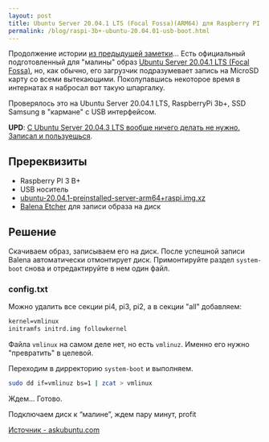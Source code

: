 ```yaml
---
layout: post
title: Ubuntu Server 20.04.1 LTS (Focal Fossa)(ARM64) для Raspberry PI 3 B+ без использования SD карты.
permalink: /blog/raspi-3b+-ubuntu-20.04.01-usb-boot.html
---
```


Продолжение истории [из предыдущей заметки](/blog/raspi-ubuntu-usb-boot.html)... Есть официальный подготовленный для "малины" образ [Ubuntu Server 20.04.1 LTS (Focal Fossa)](https://ubuntu.com/download/raspberry-pi), но, как обычно, его загрузчик подразумевает запись на MicroSD карту со всеми вытекающими. Поколупавшись некоторое время в интернатах я набросал вот такую шпаргалку.

Проверялось это на Ubuntu Server 20.04.1 LTS, RaspberryPi 3b+, SSD Samsung в "кармане" с USB интерфейсом.

**UPD**: [С Ubuntu Server 20.04.3 LTS вообще ничего делать не нужно. Записал и пользуешься](/blog/2021-10-23-raspi-ubuntu-20.04.03.html).

<!--more-->

## Пререквизиты

- Raspberry PI 3 B+
- USB носитель
- [ubuntu-20.04.1-preinstalled-server-arm64+raspi.img.xz](https://cdimage.ubuntu.com/releases/20.04.1/release/ubuntu-20.04.1-preinstalled-server-arm64+raspi.img.xz)
- [Balena Etcher](https://www.balena.io/etcher/) для записи образа на диск

## Решение

Скачиваем образ, записываем его на диск. После успешной записи Balena автоматически отмонтирует диск. Примонтируйте раздел `system-boot` снова и отредактируйте в нем один файл.

### config.txt

Можно удалить все секции pi4, pi3, pi2, а в секции "all" добавляем:

```txt
kernel=vmlinux
initramfs initrd.img followkernel
```

Файла `vmlinux` на самом деле нет, но есть `vmlinuz`. Именно его нужно "превратить" в целевой.

Переходим в дирректорию `system-boot` и выполняем.

```bash
sudo dd if=vmlinuz bs=1 | zcat > vmlinux
```

Ждем...
Готово.

Подключаем диск к “малине”, ждем пару минут, profit

[Источник - askubuntu.com](https://askubuntu.com/a/1255649/790519)
